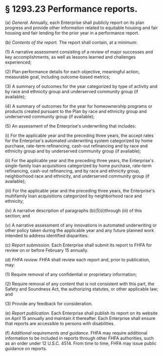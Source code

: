 # § 1293.23   Performance reports.

(a) *General.* Annually, each Enterprise shall publicly report on its plan progress and provide other information related to equitable housing and fair housing and fair lending for the prior year in a performance report.


(b) *Contents of the report.* The report shall contain, at a minimum:


(1) A narrative assessment consisting of a review of major successes and key accomplishments, as well as lessons learned and challenges experienced;


(2) Plan performance details for each objective, meaningful action, measurable goal, including outcome-based metrics;


(3) A summary of outcomes for the year categorized by type of activity and by race and ethnicity group and underserved community group (if available);


(4) A summary of outcomes for the year for homeownership programs or products created pursuant to the Plan by race and ethnicity group and underserved community group (if available);


(5) An assessment of the Enterprise's underwriting that includes:


(i) For the applicable year and the preceding three years, the accept rates for the Enterprise's automated underwriting system categorized by home purchase, rate-term refinancing, cash-out refinancing and by race and ethnicity group and by underserved community group (if available);


(ii) For the applicable year and the preceding three years, the Enterprise's single-family loan acquisitions categorized by home purchase, rate-term refinancing, cash-out refinancing, and by race and ethnicity group, neighborhood race and ethnicity, and underserved community group (if available);


(iii) For the applicable year and the preceding three years, the Enterprise's multifamily loan acquisitions categorized by neighborhood race and ethnicity;


(iv) A narrative description of paragraphs (b)(5)(i)through (iii) of this section; and


(v) A narrative assessment of any innovations in automated underwriting or other policy taken during the applicable year and any future planned work intended to address identified disparities.


(c) *Report submission.* Each Enterprise shall submit its report to FHFA for review on or before February 15 annually.


(d) *FHFA review.* FHFA shall review each report and, prior to publication, may:


(1) Require removal of any confidential or proprietary information;


(2) Require removal of any content that is not consistent with this part, the Safety and Soundness Act, the authorizing statutes, or other applicable law; and


(3) Provide any feedback for consideration.


(e) *Report publication.* Each Enterprise shall publish its report on its website on April 15 annually and maintain it thereafter. Each Enterprise shall ensure that reports are accessible to persons with disabilities.


(f) *Additional requirements and guidance.* FHFA may require additional information to be included in reports through other FHFA authorities, such as an order under 12 U.S.C. 4514. From time to time, FHFA may issue public guidance on reports.






